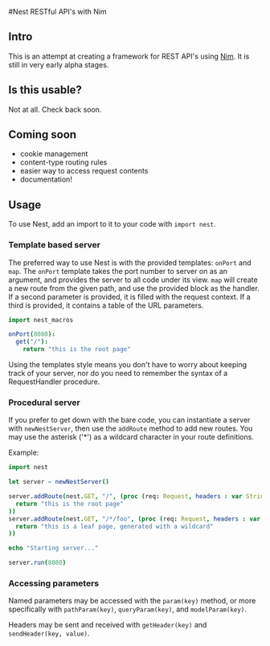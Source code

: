#Nest
RESTful API's with Nim

## Intro
This is an attempt at creating a framework for REST API's using [Nim](http://nim-lang.org). It is still in very early alpha stages.

## Is this usable?
Not at all. Check back soon.

## Coming soon
- cookie management
- content-type routing rules
- easier way to access request contents
- documentation!

## Usage
To use Nest, add an import to it to your code with `import nest`.

### Template based server
The preferred way to use Nest is with the provided templates: `onPort` and `map`. The `onPort` template takes the port number to server on as an argument, and provides the server to all code under its view. `map` will create a new route from the given path, and use the provided block as the handler. If a second parameter is provided, it is filled with the request context. If a third is provided, it contains a table of the URL parameters.

```nim
import nest_macros

onPort(8080):
  get("/"):
    return "this is the root page"
```

Using the templates style means you don't have to worry about keeping track of your server, nor do you need to remember the syntax of a RequestHandler procedure.

### Procedural server
If you prefer to get down with the bare code, you can instantiate a server with `newNestServer`, then use the `addRoute` method to add new routes. You may use the asterisk ('*') as a wildcard character in your route definitions.

Example:
```nim
import nest

let server = newNestServer()

server.addRoute(nest.GET, "/", (proc (req: Request, headers : var StringTableRef, pathParams : StringTableRef, queryParams : StringTableRef, modelParams : StringTableRef) : string =
  return "this is the root page"
))
server.addRoute(nest.GET, "/*/foo", (proc (req: Request, headers : var StringTableRef, pathParams : StringTableRef, queryParams : StringTableRef, modelParams : StringTableRef) : string =
  return "this is a leaf page, generated with a wildcard"
))

echo "Starting server..."

server.run(8080)
```

### Accessing parameters
Named parameters may be accessed with the `param(key)` method, or more specifically with `pathParam(key)`, `queryParam(key)`, and `modelParam(key)`.

Headers may be sent and received with `getHeader(key)` and `sendHeader(key, value)`.
